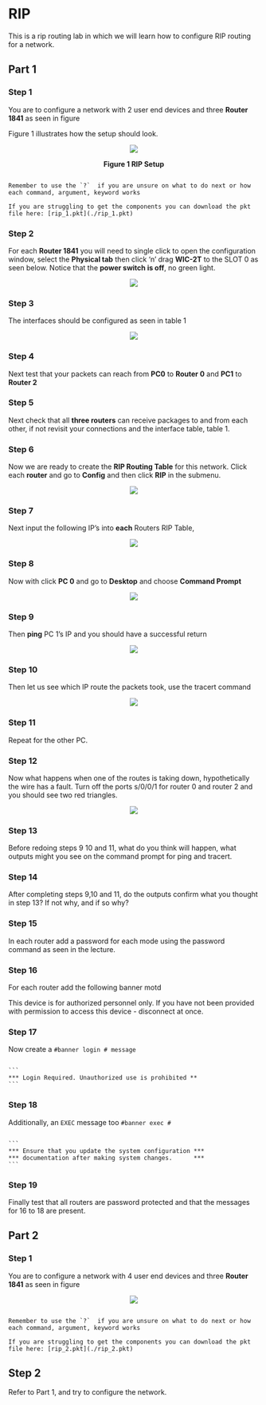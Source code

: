# RIP

This is a rip routing lab in which we will learn how to configure RIP routing for a network.  

## Part 1

### Step 1

You are to configure a network with 2 user end devices and three **Router 1841** as seen in figure  

Figure 1 illustrates how the setup should look. 


<div align=center>

![](./figures/RIP_1.png)

**Figure 1 RIP Setup**

</div>

~~~admonish tip 

Remember to use the `?`  if you are unsure on what to do next or how each command, argument, keyword works

If you are struggling to get the components you can download the pkt file here: [rip_1.pkt](./rip_1.pkt)
~~~

### Step 2

For each **Router 1841** you will need to single click to open the configuration window, select the **Physical tab** then click ‘n’ drag **WIC-2T** to the SLOT 0 as seen below. Notice that the **power switch is off**, no green light. 

<div align=center>

![](./figures/Router_wic-2t.png)

</div>

### Step 3

The interfaces should be configured as seen in table 1

<div align=center>

![](./figures/table1.png)

</div>

### Step 4

Next test that your packets can reach from **PC0** to **Router 0** and **PC1** to **Router 2** 

### Step 5

Next check that all **three routers** can receive packages to and from each other, if not revisit your connections and the interface table, table 1. 

### Step 6

Now we are ready to create the **RIP Routing Table** for this network. Click each **router** and go to **Config** and then click **RIP** in the submenu.

<div align=center>

![](./figures/Router_rip_config.png)

</div>

### Step 7

Next input the following IP’s into **each** Routers RIP Table,

<div align=center>

![](./figures/table2.png)

</div>

### Step 8

Now with click **PC 0** and go to **Desktop** and choose **Command Prompt**

<div align=center>

![](./figures/CommandPromptLocation.png)

</div>

### Step 9

Then **ping** PC 1’s IP and you should have a successful return 

<div align=center>

![](./figures/ping.png)

</div>

### Step 10

Then let us see which IP route the packets took, use the tracert command

<div align=center>

![](./figures/tracert.png)

</div>

### Step 11

Repeat for the other PC.

### Step 12

Now what happens when one of the routes is taking down, hypothetically the wire has a fault. Turn off the ports s/0/0/1 for router 0 and router 2 and you should see two red triangles.


<div align=center>

![](./figures/rip_2.png)

</div>

### Step 13

Before redoing steps 9 10 and 11, what do you think will happen, what outputs might you see on the command prompt for ping and tracert. 

### Step 14

After completing steps 9,10 and 11, do the outputs confirm what you thought in step 13? If not why, and if so why?

### Step 15

In each router add a password for each mode using the password command as seen in the lecture.

### Step 16

For each router add the following banner motd

This device is for authorized personnel only. If you have not been provided with permission to access this device - disconnect at once.

### Step 17

Now create a `#banner login # message`

~~~admonish terminal

```
*** Login Required. Unauthorized use is prohibited **
```

~~~

### Step 18

Additionally, an `EXEC` message too `#banner exec #`

~~~admonish terminal

```
*** Ensure that you update the system configuration ***
*** documentation after making system changes.      ***
```

~~~

### Step 19

Finally test that all routers are password protected and that the messages for 16 to 18 are present.

## Part 2

### Step 1

You are to configure a network with 4 user end devices and three **Router 1841** as seen in figure  



<div align=center>

![](./figures/RIP_3.png)


</div>

~~~admonish tip 

Remember to use the `?`  if you are unsure on what to do next or how each command, argument, keyword works

If you are struggling to get the components you can download the pkt file here: [rip_2.pkt](./rip_2.pkt)
~~~

## Step 2

Refer to Part 1, and try to configure the network.
